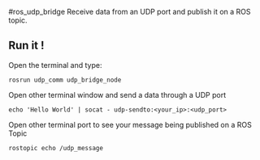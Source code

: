#ros_udp_bridge
Receive data from an UDP port and publish it on a ROS topic.

Run it !
------------------------------
Open the terminal and type:

```
rosrun udp_comm udp_bridge_node
```
Open other terminal window and send a data through a UDP port

```
echo 'Hello World' | socat - udp-sendto:<your_ip>:<udp_port>
```
Open other terminal port to see your message being published on a ROS Topic
```
rostopic echo /udp_message
```